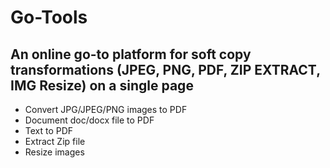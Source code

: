 # Go-Tools

## An online go-to platform for soft copy transformations (JPEG, PNG, PDF, ZIP EXTRACT, IMG Resize) on a single page

* Convert JPG/JPEG/PNG images to PDF
* Document doc/docx file to PDF
* Text to PDF
* Extract Zip file 
* Resize images 


